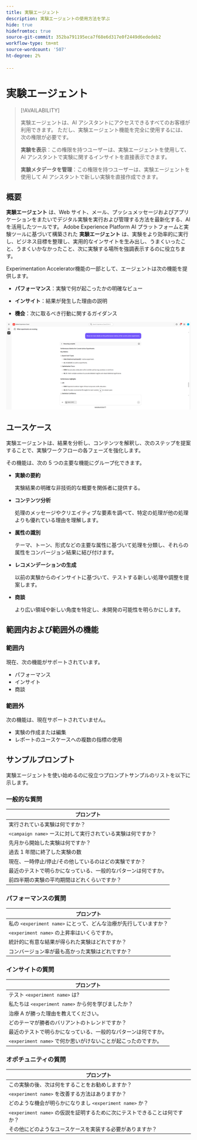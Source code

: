 ```yaml
---
title: 実験エージェント
description: 実験エージェントの使用方法を学ぶ
hide: true
hidefromtoc: true
source-git-commit: 352ba791195eca7f68e6d317e0f2449d6ededeb2
workflow-type: tm+mt
source-wordcount: '507'
ht-degree: 2%

---
```


# 実験エージェント

>[!AVAILABILITY]
>
>実験エージェントは、AI アシスタントにアクセスできるすべてのお客様が利用できます。 ただし、実験エージェント機能を完全に使用するには、次の権限が必要です。
>
>**実験を表示**：この権限を持つユーザーは、実験エージェントを使用して、AI アシスタントで実験に関するインサイトを直接表示できます。
>
>**実験メタデータを管理**：この権限を持つユーザーは、実験エージェントを使用して AI アシスタントで新しい実験を直接作成できます。

## 概要

**実験エージェント** は、Web サイト、メール、プッシュメッセージおよびアプリケーションをまたいでデジタル実験を実行および管理する方法を最新化する、AI を活用したツールです。 Adobe Experience Platform AI プラットフォームと実験ツールに基づいて構築された **実験エージェント** は、実験をより効率的に実行し、ビジネス目標を整理し、実用的なインサイトを生み出し、うまくいったこと、うまくいかなかったこと、次に実験する場所を強調表示するのに役立ちます。

Experimentation Accelerator機能の一部として、エージェントは次の機能を提供します。

* **パフォーマンス**：実験で何が起こったかの明確なビュー

* **インサイト**：結果が発生した理由の説明

* **機会**：次に取るべき行動に関するガイダンス

![&#x200B; 実験エージェントのサンプル &#x200B;](./images/experiment/experiment-agent.png)

## ユースケース

実験エージェントは、結果を分析し、コンテンツを解釈し、次のステップを提案することで、実験ワークフローの各フェーズを強化します。

その機能は、次の 5 つの主要な機能にグループ化できます。

* **実験の要約**

  実験結果の明確な非技術的な概要を関係者に提供する。

* **コンテンツ分析**

  処理のメッセージやクリエイティブな要素を調べて、特定の処理が他の処理よりも優れている理由を理解します。

* **属性の識別**

  テーマ、トーン、形式などの主要な属性に基づいて処理を分類し、それらの属性をコンバージョン結果に結び付けます。

* **レコメンデーションの生成**

  以前の実験からのインサイトに基づいて、テストする新しい処理や調整を提案します。

* **商談**

  より広い領域や新しい角度を特定し、未開発の可能性を明らかにします。

## 範囲内および範囲外の機能

### **範囲内**

現在、次の機能がサポートされています。

* パフォーマンス
* インサイト
* 商談

### **範囲外**

次の機能は、現在サポートされていません。

* 実験の作成または編集
* レポートのユースケースへの複数の指標の使用

## サンプルプロンプト

実験エージェントを使い始めるのに役立つプロンプトサンプルのリストを以下に示します。

### 一般的な質問

| プロンプト |
|-|
| 実行されている実験は何ですか？ |
| `<campaign name>` ースに対して実行されている実験は何ですか？ |
| 先月から開始した実験は何ですか？ |
| 過去 1 年間に終了した実験の数 |
| 現在、一時停止/停止/その他しているのはどの実験ですか？ |
| 最近のテストで明らかになっている、一般的なパターンは何ですか。 |
| 前四半期の実験の平均期間はどれくらいですか？ |

### パフォーマンスの質問

| プロンプト |
|-|
| 私の `<experiment name>` にとって、どんな治療が先行していますか？ |
| `<experiment name>` の上昇率はいくらですか。 |
| 統計的に有意な結果が得られた実験はどれですか？ |
| コンバージョン率が最も高かった実験はどれですか？ |

### インサイトの質問

| プロンプト |
|-|
| テスト `<experiment name>` は? |
| 私たちは `<experiment name>` から何を学びましたか？ |
| 治療 A が勝った理由を教えてください。 |
| どのテーマが勝者のバリアントのトレンドですか？ |
| 最近のテストで明らかになっている、一般的なパターンは何ですか。 |
| `<experiment name>` で何か思いがけないことが起こったのですか。 |

### オポチュニティの質問

| プロンプト |
|-|
| この実験の後、次は何をすることをお勧めしますか？ |
| `<experiment name>` を改善する方法はありますか？ |
| どのような機会が明らかになりまし `<experiment name>` か？ |
| `<experiment name>` の仮説を証明するために次にテストできることは何ですか？ |
| その他にどのようなユースケースを実装する必要がありますか？ |
